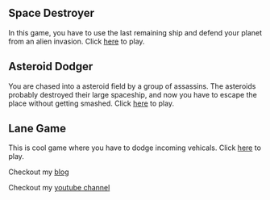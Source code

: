 ## Space Destroyer
In this game, you have to use the last remaining ship and defend your planet from an alien invasion. Click [here](shooter/shooter.html) to play.

## Asteroid Dodger
You are chased into a asteroid field by a group of assassins. The asteroids probably destroyed their large spaceship, and now you have to escape the place without getting smashed. Click [here](obstacleAvoider/Basic.html) to play.

## Lane Game
This is cool game where you have to dodge incoming vehicals. Click [here](Lane_Game/laneGame) to play.

Checkout my [blog](https//www.pranjalsworld.wordpress.com)

Checkout my [youtube channel](https//www.youtube.com/channel/UC03WEKrrGTdRYYJ7cbwtkNA?view_as=subscriber)
